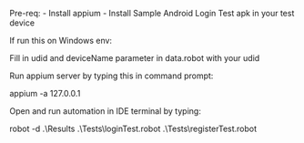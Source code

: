 Pre-req: - Install appium 
         - Install Sample Android Login Test apk in your test device

If run this on Windows env:

Fill in udid and deviceName parameter in data.robot with your udid

Run appium server by typing this in command prompt:

appium -a 127.0.0.1

Open and run automation in IDE terminal by typing:

robot -d .\Results .\Tests\loginTest.robot .\Tests\registerTest.robot